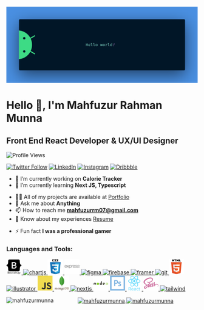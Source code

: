 <!-- Profile Banner -->
![MasterHead](https://raw.githubusercontent.com/ahmadhassan7/ahmadhassan7/master/resources/banner.png)

<!-- Introduction -->
# Hello 👋, I'm Mahfuzur Rahman Munna
## Front End React Developer & UX/UI Designer

<!-- Profile Views Counter -->
![Profile Views](https://komarev.com/ghpvc/?username=mahfuzurmunna&label=Profile%20views&color=0e75b6&style=flat)

<!-- Social Media Badges -->
[![Twitter Follow](https://img.shields.io/twitter/follow/mahfuzurmunna_r?logo=twitter&style=for-the-badge)](https://twitter.com/mahfuzurmunna_r)
[![LinkedIn](https://img.shields.io/badge/LinkedIn--blue?style=for-the-badge&logo=linkedin)](https://linkedin.com/in/mahfuzurmunna)
[![Instagram](https://img.shields.io/badge/Instagram--red?style=for-the-badge&logo=instagram)](https://instagram.com/mahfuzmunna07)
[![Dribbble](https://img.shields.io/badge/Dribbble--pink?style=for-the-badge&logo=dribbble)](https://dribbble.com/mahfuzurmunna)

<!-- Current Focus -->
- 🔭 I’m currently working on **Calorie Tracker**
- 🌱 I’m currently learning **Next JS, Typescript**

<!-- Projects and Contact Info -->
- 👨‍💻 All of my projects are available at [Portfolio](https://mahfuzurmunna-v1.netlify.app/)
- 💬 Ask me about **Anything**
- 📫 How to reach me **mahfuzurrm07@gmail.com**
- 📄 Know about my experiences [Resume](https://drive.google.com/file/d/12T2OGKNeQu0xXw0vsn_rlQl4QeZpjRuh/view?usp=sharing)

<!-- Fun Fact -->
- ⚡ Fun fact **I was a professional gamer**


<!-- Languages and Tools -->
### Languages and Tools:
<p align="left">  <a href="https://getbootstrap.com" target="_blank" rel="noreferrer"> <img src="https://raw.githubusercontent.com/devicons/devicon/master/icons/bootstrap/bootstrap-plain-wordmark.svg" alt="bootstrap" width="40" height="40"/> </a> <a href="https://www.chartjs.org" target="_blank" rel="noreferrer"> <img src="https://www.chartjs.org/media/logo-title.svg" alt="chartjs" width="40" height="40"/> </a> <a href="https://www.w3schools.com/css/" target="_blank" rel="noreferrer"> <img src="https://raw.githubusercontent.com/devicons/devicon/master/icons/css3/css3-original-wordmark.svg" alt="css3" width="40" height="40"/> </a> <a href="https://expressjs.com" target="_blank" rel="noreferrer"> <img src="https://raw.githubusercontent.com/devicons/devicon/master/icons/express/express-original-wordmark.svg" alt="express" width="40" height="40"/> </a> <a href="https://www.figma.com/" target="_blank" rel="noreferrer"> <img src="https://www.vectorlogo.zone/logos/figma/figma-icon.svg" alt="figma" width="40" height="40"/> </a> <a href="https://firebase.google.com/" target="_blank" rel="noreferrer"> <img src="https://www.vectorlogo.zone/logos/firebase/firebase-icon.svg" alt="firebase" width="40" height="40"/> </a> <a href="https://www.framer.com/" target="_blank" rel="noreferrer"> <img src="https://www.vectorlogo.zone/logos/framer/framer-icon.svg" alt="framer" width="40" height="40"/> </a> <a href="https://git-scm.com/" target="_blank" rel="noreferrer"> <img src="https://www.vectorlogo.zone/logos/git-scm/git-scm-icon.svg" alt="git" width="40" height="40"/> </a> <a href="https://www.w3.org/html/" target="_blank" rel="noreferrer"> <img src="https://raw.githubusercontent.com/devicons/devicon/master/icons/html5/html5-original-wordmark.svg" alt="html5" width="40" height="40"/> </a> <a href="https://www.adobe.com/in/products/illustrator.html" target="_blank" rel="noreferrer"> <img src="https://www.vectorlogo.zone/logos/adobe_illustrator/adobe_illustrator-icon.svg" alt="illustrator" width="40" height="40"/> </a> <a href="https://developer.mozilla.org/en-US/docs/Web/JavaScript" target="_blank" rel="noreferrer"> <img src="https://raw.githubusercontent.com/devicons/devicon/master/icons/javascript/javascript-original.svg" alt="javascript" width="40" height="40"/> </a> <a href="https://www.mongodb.com/" target="_blank" rel="noreferrer"> <img src="https://raw.githubusercontent.com/devicons/devicon/master/icons/mongodb/mongodb-original-wordmark.svg" alt="mongodb" width="40" height="40"/> </a> <a href="https://nextjs.org/" target="_blank" rel="noreferrer"> <img src="https://cdn.worldvectorlogo.com/logos/nextjs-2.svg" alt="nextjs" width="40" height="40"/> </a> <a href="https://nodejs.org" target="_blank" rel="noreferrer"> <img src="https://raw.githubusercontent.com/devicons/devicon/master/icons/nodejs/nodejs-original-wordmark.svg" alt="nodejs" width="40" height="40"/> </a> <a href="https://www.photoshop.com/en" target="_blank" rel="noreferrer"> <img src="https://raw.githubusercontent.com/devicons/devicon/master/icons/photoshop/photoshop-line.svg" alt="photoshop" width="40" height="40"/> </a> <a href="https://reactjs.org/" target="_blank" rel="noreferrer"> <img src="https://raw.githubusercontent.com/devicons/devicon/master/icons/react/react-original-wordmark.svg" alt="react" width="40" height="40"/> </a> <a href="https://sass-lang.com" target="_blank" rel="noreferrer"> <img src="https://raw.githubusercontent.com/devicons/devicon/master/icons/sass/sass-original.svg" alt="sass" width="40" height="40"/> </a> <a href="https://tailwindcss.com/" target="_blank" rel="noreferrer"> <img src="https://www.vectorlogo.zone/logos/tailwindcss/tailwindcss-icon.svg" alt="tailwind" width="40" height="40"/> </a> <a href="https://www.adobe.com/products/xd.html" target="_blank" rel="noreferrer"> <img 
<p align="left">
  <!-- Add your other icons here -->
</p>

<!-- GitHub Stats -->
<p align="center">
  <img align="left" src="https://github-readme-stats.vercel.app/api/top-langs?username=mahfuzurmunna&show_icons=true&locale=en&layout=compact" alt="mahfuzurmunna" />
  <img align="center" src="https://github-readme-stats.vercel.app/api?username=mahfuzurmunna&show_icons=true&locale=en" alt="mahfuzurmunna" />
  <img align="center" src="https://github-readme-streak-stats.herokuapp.com/?user=mahfuzurmunna" alt="mahfuzurmunna" />
</p>
